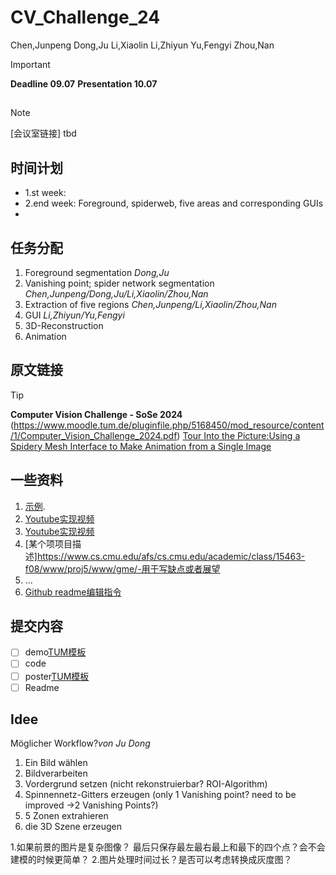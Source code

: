 # CV_Challenge_24
Chen,Junpeng
Dong,Ju
Li,Xiaolin
Li,Zhiyun
Yu,Fengyi
Zhou,Nan

> [!IMPORTANT]
> **Deadline 09.07**
> **Presentation 10.07**

## 
> [!NOTE]
> [会议室链接] tbd
>
## 时间计划
- 1.st week:
- 2.end week: Foreground, spiderweb, five areas and corresponding GUIs
- 

## 任务分配
1. Foreground segmentation  _Dong,Ju_
2. Vanishing point; spider network segmentation _Chen,Junpeng/Dong,Ju/Li,Xiaolin/Zhou,Nan_
3. Extraction of five regions _Chen,Junpeng/Li,Xiaolin/Zhou,Nan_
4. GUI _Li,Zhiyun/Yu,Fengyi_
5. 3D-Reconstruction
6. Animation



## 原文链接
> [!TIP]
> **Computer Vision Challenge - SoSe 2024** (https://www.moodle.tum.de/pluginfile.php/5168450/mod_resource/content/1/Computer_Vision_Challenge_2024.pdf)
> [Tour Into the Picture:Using a Spidery Mesh Interface to Make Animation from a Single Image](http://graphics.cs.cmu.edu/courses/15-463/2011_fall/Papers/TIP.pdf)

## 一些资料
1. [示例](https://github.com/yli262/tour-into-the-picture).
2. [Youtube实现视频](https://www.youtube.com/watch?v=44V9I7Nrjw4)
3. [Youtube实现视频](https://www.youtube.com/watch?v=0lyFixtyvbs&t=8s])
4. [某个项项目描述]https://www.cs.cmu.edu/afs/cs.cmu.edu/academic/class/15463-f08/www/proj5/www/gme/-用于写缺点或者展望
5. ...
6. [Github readme编辑指令](https://docs.github.com/zh/get-started/writing-on-github/getting-started-with-writing-and-formatting-on-github/basic-writing-and-formatting-syntax)

## 提交内容
- [ ] demo[TUM模板](https://portal.mytum.de/corporatedesign/index_html/vorlagen/index_videovorlagen)
- [ ] code
- [ ] poster[TUM模板](https://portal.mytum.de/corporatedesign/index_html/vorlagen/index_plakate)
- [ ] Readme

## Idee

Möglicher Workflow?_von Ju Dong_
1. Ein Bild wählen
2. Bildverarbeiten
3. Vordergrund setzen (nicht rekonstruierbar? ROI-Algorithm) 
4. Spinnennetz-Gitters erzeugen (only 1 Vanishing point? need to be improved ->2 Vanishing Points?)
5. 5 Zonen extrahieren 
6. die 3D Szene erzeugen

1.如果前景的图片是复杂图像？ 最后只保存最左最右最上和最下的四个点？会不会建模的时候更简单？
2.图片处理时间过长？是否可以考虑转换成灰度图？


